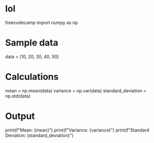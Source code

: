 # lol
freecodecamp
import numpy as np

# Sample data
data = [10, 20, 30, 40, 50]

# Calculations
mean = np.mean(data)
variance = np.var(data)
standard_deviation = np.std(data)

# Output
print(f"Mean: {mean}")
print(f"Variance: {variance}")
print(f"Standard Deviation: {standard_deviation}")
